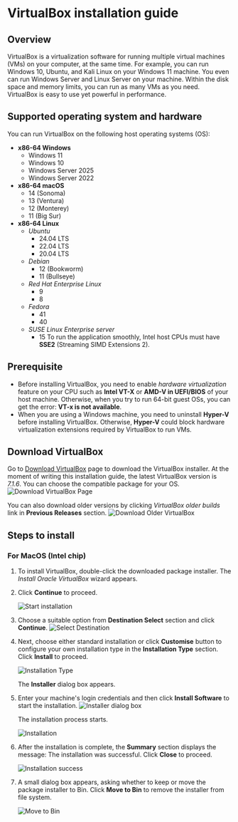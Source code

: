 # VirtualBox installation guide

## Overview

VirtualBox is a virtualization software for running multiple virtual machines (VMs) on your computer, at the same time. For example, you can run Windows 10, Ubuntu, and Kali Linux on your Windows 11 machine. You even can run Windows Server and Linux Server on your machine. Within the disk space and memory limits, you can run as many VMs as you need. VirtualBox is easy to use yet powerful in performance. 

## Supported operating system and hardware

You can run VirtualBox on the following host operating systems (OS):
- __x86-64 Windows__
  - Windows 11
  - Windows 10
  - Windows Server 2025
  - Windows Server 2022
- __x86-64 macOS__
  - 14 (Sonoma)
  - 13 (Ventura)
  - 12 (Monterey)
  - 11 (Big Sur)
- __x86-64 Linux__
  - _Ubuntu_
    - 24.04 LTS
    - 22.04 LTS
    - 20.04 LTS
  - _Debian_
    - 12 (Bookworm)
    - 11 (Bullseye)
  - _Red Hat Enterprise Linux_
    - 9
    - 8
  - _Fedora_
    - 41
    - 40
  - _SUSE Linux Enterprise server_ 
    - 15
To run the application smoothly, Intel host CPUs must have __SSE2__ (Streaming SIMD Extensions 2).

## Prerequisite

* Before installing VirtualBox, you need to enable _hardware virtualization_ feature on your CPU such as __Intel VT-X__ or __AMD-V in UEFI/BIOS__ of your host machine. Otherwise, when you try to run 64-bit guest OSs, you can get the error: __VT-x is not available__. 
* When you are using a Windows machine, you need to uninstall __Hyper-V__ before installing VirtualBox. Otherwise, __Hyper-V__ could block hardware virtualization extensions required by VirtualBox to run VMs.

## Download VirtualBox

Go to [Download VirtualBox](https://www.virtualbox.org/wiki/Downloads) page to download the VirtualBox installer. At the moment of writing this installation guide, the latest VirtualBox version is _7.1.6_. You can choose the compatible package for your OS. 
![Download VirtualBox Page](image.png)  

You can also download older versions by clicking _VirtualBox older builds_ link in __Previous Releases__ section.
![Download Older VirtualBox](/assets/image-1.png)

## Steps to install

### For MacOS (Intel chip)

1. To install VirtualBox, double-click the downloaded package installer.
   The _Install Oracle VirtualBox_ wizard appears.
2. Click __Continue__ to proceed.  
   
   ![Start installation](VirBox-1.png)
3. Choose a suitable option from __Destination Select__ section and click __Continue__. 
   ![Select Destination](VirBox-2-1.png)
4. Next, choose either standard installation or click __Customise__ button to configure your own installation type in the __Installation Type__ section. Click __Install__ to proceed.  
   
   ![Installation Type](VirBox-3.png)  

   The __Installer__ dialog box appears. 
5. Enter your machine's login credentials and then click __Install Software__ to start the installation.
   ![Installer dialog box](VirBox-4.png)  

   The installation process starts.  

   ![Installation](VirBox-5.png)
6. After the installation is complete, the __Summary__ section displays the message: The installation was successful. Click __Close__ to proceed.  
   
   ![Installation success](VirBox-6.png)
7. A small dialog box appears, asking whether to keep or move the package installer to Bin. Click __Move to Bin__ to remove the installer from file system.  
   
   ![Move to Bin](VirBox-7.png)

<!--## Create a new VM

To create a new VM, follow these steps:

1. In the VirtualBox Manager wizard, click New.  
     
   The Create Virtual Machine window appears.
2. Enter a name for the VM in the Name field. Choose a meaningful name, as it will be displayed in the list of all VMs created or added to VirtualBox.  
   
   For example, you can give names like—Windows 11, Ubuntu 24.04.2, Ubuntu 20.04.6, SUSE Linux 15, SUSE Linux 12, etc.
3.  
-->



